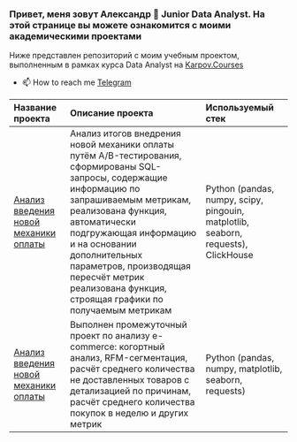 ### Привет, меня зовут Александр 👋 Junior Data Analyst. На этой странице вы можете ознакомится с моими академическими проектами
Ниже представлен репозиторий с моим учебным проектом, выполненным в рамках курса Data Analyst на [Karpov.Courses](https://karpov.courses/)

- 📫 How to reach me [Telegram](https://t.me/quentinquarantino)

Название проекта | 	Описание проекта | 	Используемый стек
:----|:----------|:--------
[Анализ введения новой механики оплаты](https://github.com/alexandr111zzz/new_payment_mechanics/blob/main/final_project.ipynb) | Анализ итогов внедрения новой механики оплаты путём A/B-тестирования, сформированы SQL-запросы, содержащие информацию по запрашиваемым метрикам, реализована функция, автоматически подгружающая информацию и на основании дополнительных параметров, производящая пересчёт метрик реализована функция, строящая графики по получаемым метрикам | Python (pandas, numpy, scipy, pingouin, matplotlib, seaborn, requests), ClickHouse
[Анализ введения новой механики оплаты](https://github.com/alexandr111zzz/e-commerce-analysis/blob/main/first_project_bayagantaev.ipynb) | Выполнен промежуточный проект по анализу e-commerce: когортный анализ, RFM-сегментация, расчёт среднего количества не доставленных товаров с детализацией по причинам, расчёт среднего количества покупок в неделю и других метрик | Python (pandas, numpy, matplotlib, seaborn, requests)
<!---
alexandr111zzz/alexandr111zzz is a ✨ special ✨ repository because its `README.md` (this file) appears on your GitHub profile.
You can click the Preview link to take a look at your changes.
--->
